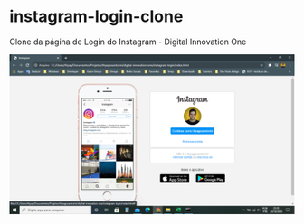 # instagram-login-clone

Clone da página de Login do Instagram - Digital Innovation One

![Print da Tela do Projeto finalizado](https://github.com/thyagosantorini/instagram/blob/main/img/print-screen.png)
